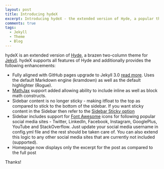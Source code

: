 ```yaml
---
layout: post
title: Introducing hydeX
excerpt: Introducing hydeX - the extended version of Hyde, a popular theme for Jekyll.
comments: true
tags:
  - Jekyll
  - Theme
  - Blog
---
```


hydeX is an extended version of [Hyde](http://hyde.getpoole.com), a brazen two-column theme for [Jekyll](http://jekyllrb.com). hydeX supports all features of Hyde and additionally provides the following enhancements:

* Fully aligned with GitHub pages upgrade to Jekyll 3.0 [read more](https://github.com/poole/hyde#sticky-sidebar-content). Uses the default Markdown engine (kramdown) as well as the default highlighter (Rogue).
* [MathJax](https://www.mathjax.org/) support added allowing ability to include inline as well as block math constructs.
* Sidebar content is no longer sticky - making itfloat to the top as compared to stick to the bottom of the sidebar. If you want sticky content in the Sidebar then refer to the [Sidebar Sticky option](https://github.com/poole/hyde#sticky-sidebar-content)
* Sidebar includes support for [Font Awesome](http://fortawesome.github.io/Font-Awesome/) icons for following popular social media sites - Twitter, LinkedIn, Facebook, Instagram, GooglePlus, YouTube and StackOverflow. Just update your social media username in config.yml file and the rest should be taken care of. You can also extend this logic to any other social media sites that are currently not included (supported).
* Homepage now displays only the excerpt for the post as compared to the full post


Thanks!
